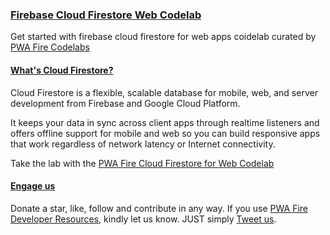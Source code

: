 ### [Firebase Cloud Firestore Web Codelab](https://pwafire.org/developer/codelabs/cloud-firestore-for-web)
Get started with firebase cloud firestore for web apps coidelab curated by [PWA Fire Codelabs](https://pwafire.org/developer/codelabs/)

#### [What's Cloud Firestore?](https://firebase.google.com/docs/cloud-firestore/)
Cloud Firestore is a flexible, scalable database for mobile, web, and server development
from Firebase and Google Cloud Platform.

It keeps your data in sync across client apps through realtime listeners and offers offline
support for mobile and web so you can build responsive apps that work regardless of network
latency or Internet connectivity. 

Take the lab with the [PWA Fire Cloud Firestore for Web Codelab](https://pwafire.org/developer/codelabs/cloud-firestore-for-web)


#### [Engage us](https://twitter.com/pwafire)
Donate a star, like, follow and contribute in any way. If you use [PWA Fire Developer Resources](https://pwafire.org/developer), kindly let us know. JUST simply [Tweet us](https://twitter.com/pwafire).
